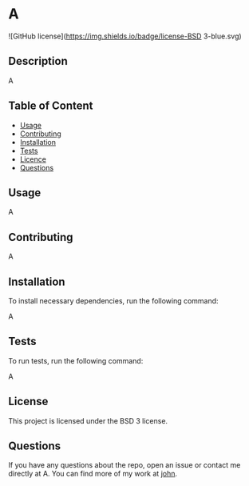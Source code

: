 

  # **A**


  ![GitHub license](https://img.shields.io/badge/license-BSD 3-blue.svg)

  ## Description 
  A

  ## Table of Content

  * [Usage](#usage)
  * [Contributing](#contributing)
  * [Installation](#installation)
  * [Tests](#tests)
  * [Licence](#licence)
  * [Questions](#questions)

  ## Usage

  A

  ## Contributing

  A

  ## Installation

  To install necessary dependencies, run the following command:

  A

  ## Tests

  To run tests, run the following command:
  
  A

  ## License

  This project  is licensed under the BSD 3 license.

  ## Questions

  If you have any questions about the repo, open an issue or contact me directly at A. You can find more of my work at [john](https://github.com/john/).

